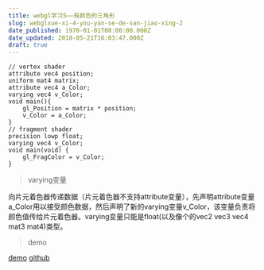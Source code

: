 ```yaml
---
title: webgl学习5——有颜色的三角形
slug: webglxue-xi-4-you-yan-se-de-san-jiao-xing-2
date_published: 1970-01-01T00:00:00.000Z
date_updated: 2018-05-21T16:03:47.000Z
draft: true
---
```


    // vertex shader
    attribute vec4 position;  
    uniform mat4 matrix;
    attribute vec4 a_Color;
    varying vec4 v_Color;
    void main(){  
        gl_Position = matrix * position;
        v_Color = a_Color;
    }
    // fragment shader
    precision lowp float;
    varying vec4 v_Color;                
    void main(void) {                          
        gl_FragColor = v_Color;                
    }
    

> varying变量

向片元着色器传递数据（片元着色器不支持attribute变量），先声明attribute变量a_Color用以接受颜色数据，然后声明了新的varying变量v_Color，该变量负责将颜色值传给片元着色器。varying变量只能是float(以及像个的vec2 vec3 vec4 mat3 mat4)类型。

> demo

[demo](http://dadigua.oss-cn-shenzhen.aliyuncs.com/webgl-learn/demo4/deploy/index.html)
[github](https://github.com/laopo001/webgl-learn/tree/master/src/demo4)
